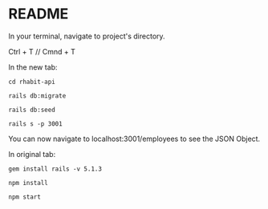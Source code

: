 # README

In your terminal, navigate to project's directory.

Ctrl + T // Cmnd + T

In the new tab:

```
cd rhabit-api

rails db:migrate

rails db:seed

rails s -p 3001
```


You can now navigate to localhost:3001/employees to see the JSON Object.

In original tab:

```
gem install rails -v 5.1.3

npm install

npm start
```



